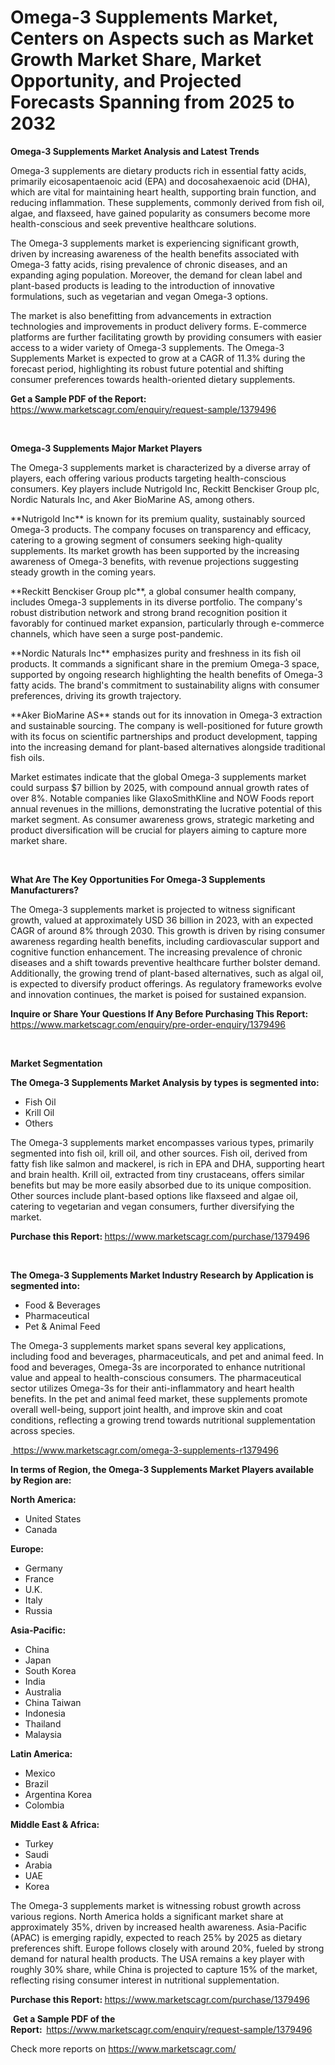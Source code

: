 <p><h1>Omega-3 Supplements Market, Centers on Aspects such as Market Growth Market Share, Market Opportunity, and Projected Forecasts Spanning from 2025 to 2032</h1></p><p><strong>Omega-3 Supplements Market Analysis and Latest Trends</strong></p>
<p><p>Omega-3 supplements are dietary products rich in essential fatty acids, primarily eicosapentaenoic acid (EPA) and docosahexaenoic acid (DHA), which are vital for maintaining heart health, supporting brain function, and reducing inflammation. These supplements, commonly derived from fish oil, algae, and flaxseed, have gained popularity as consumers become more health-conscious and seek preventive healthcare solutions.</p><p>The Omega-3 supplements market is experiencing significant growth, driven by increasing awareness of the health benefits associated with Omega-3 fatty acids, rising prevalence of chronic diseases, and an expanding aging population. Moreover, the demand for clean label and plant-based products is leading to the introduction of innovative formulations, such as vegetarian and vegan Omega-3 options.</p><p>The market is also benefitting from advancements in extraction technologies and improvements in product delivery forms. E-commerce platforms are further facilitating growth by providing consumers with easier access to a wider variety of Omega-3 supplements. The Omega-3 Supplements Market is expected to grow at a CAGR of 11.3% during the forecast period, highlighting its robust future potential and shifting consumer preferences towards health-oriented dietary supplements.</p></p>
<p><strong>Get a Sample PDF of the Report:&nbsp;</strong> <a href="https://www.marketscagr.com/enquiry/request-sample/1379496?utm_campaign=1944&utm_medium=2&utm_source=Github&utm_content=ia&utm_term=14022025&utm_id=omega-3-supplements">https://www.marketscagr.com/enquiry/request-sample/1379496</a></p>
<p>&nbsp;</p>
<p><strong>Omega-3 Supplements Major Market Players</strong></p>
<p><p>The Omega-3 supplements market is characterized by a diverse array of players, each offering various products targeting health-conscious consumers. Key players include Nutrigold Inc, Reckitt Benckiser Group plc, Nordic Naturals Inc, and Aker BioMarine AS, among others.</p><p>**Nutrigold Inc** is known for its premium quality, sustainably sourced Omega-3 products. The company focuses on transparency and efficacy, catering to a growing segment of consumers seeking high-quality supplements. Its market growth has been supported by the increasing awareness of Omega-3 benefits, with revenue projections suggesting steady growth in the coming years.</p><p>**Reckitt Benckiser Group plc**, a global consumer health company, includes Omega-3 supplements in its diverse portfolio. The company's robust distribution network and strong brand recognition position it favorably for continued market expansion, particularly through e-commerce channels, which have seen a surge post-pandemic.</p><p>**Nordic Naturals Inc** emphasizes purity and freshness in its fish oil products. It commands a significant share in the premium Omega-3 space, supported by ongoing research highlighting the health benefits of Omega-3 fatty acids. The brand's commitment to sustainability aligns with consumer preferences, driving its growth trajectory.</p><p>**Aker BioMarine AS** stands out for its innovation in Omega-3 extraction and sustainable sourcing. The company is well-positioned for future growth with its focus on scientific partnerships and product development, tapping into the increasing demand for plant-based alternatives alongside traditional fish oils.</p><p>Market estimates indicate that the global Omega-3 supplements market could surpass $7 billion by 2025, with compound annual growth rates of over 8%. Notable companies like GlaxoSmithKline and NOW Foods report annual revenues in the millions, demonstrating the lucrative potential of this market segment. As consumer awareness grows, strategic marketing and product diversification will be crucial for players aiming to capture more market share.</p></p>
<p>&nbsp;</p>
<p><strong>What Are The Key Opportunities For Omega-3 Supplements Manufacturers?</strong></p>
<p><p>The Omega-3 supplements market is projected to witness significant growth, valued at approximately USD 36 billion in 2023, with an expected CAGR of around 8% through 2030. This growth is driven by rising consumer awareness regarding health benefits, including cardiovascular support and cognitive function enhancement. The increasing prevalence of chronic diseases and a shift towards preventive healthcare further bolster demand. Additionally, the growing trend of plant-based alternatives, such as algal oil, is expected to diversify product offerings. As regulatory frameworks evolve and innovation continues, the market is poised for sustained expansion.</p></p>
<p><strong>Inquire or Share Your Questions If Any Before Purchasing This Report:</strong> <a href="https://www.marketscagr.com/enquiry/pre-order-enquiry/1379496?utm_campaign=1944&utm_medium=2&utm_source=Github&utm_content=ia&utm_term=14022025&utm_id=omega-3-supplements">https://www.marketscagr.com/enquiry/pre-order-enquiry/1379496</a></p>
<p>&nbsp;</p>
<p><strong>Market Segmentation</strong></p>
<p><strong>The Omega-3 Supplements Market Analysis by types is segmented into:</strong></p>
<p><ul><li>Fish Oil</li><li>Krill Oil</li><li>Others</li></ul></p>
<p><p>The Omega-3 supplements market encompasses various types, primarily segmented into fish oil, krill oil, and other sources. Fish oil, derived from fatty fish like salmon and mackerel, is rich in EPA and DHA, supporting heart and brain health. Krill oil, extracted from tiny crustaceans, offers similar benefits but may be more easily absorbed due to its unique composition. Other sources include plant-based options like flaxseed and algae oil, catering to vegetarian and vegan consumers, further diversifying the market.</p></p>
<p><strong>Purchase this Report:&nbsp;</strong><a href="https://www.marketscagr.com/purchase/1379496?utm_campaign=1944&utm_medium=2&utm_source=Github&utm_content=ia&utm_term=14022025&utm_id=omega-3-supplements">https://www.marketscagr.com/purchase/1379496</a></p>
<p>&nbsp;</p>
<p><strong>The Omega-3 Supplements Market Industry Research by Application is segmented into:</strong></p>
<p><ul><li>Food & Beverages</li><li>Pharmaceutical</li><li>Pet & Animal Feed</li></ul></p>
<p><p>The Omega-3 supplements market spans several key applications, including food and beverages, pharmaceuticals, and pet and animal feed. In food and beverages, Omega-3s are incorporated to enhance nutritional value and appeal to health-conscious consumers. The pharmaceutical sector utilizes Omega-3s for their anti-inflammatory and heart health benefits. In the pet and animal feed market, these supplements promote overall well-being, support joint health, and improve skin and coat conditions, reflecting a growing trend towards nutritional supplementation across species.</p></p>
<p><a href="https://www.marketscagr.com/omega-3-supplements-r1379496?utm_campaign=1944&utm_medium=2&utm_source=Github&utm_content=ia&utm_term=14022025&utm_id=omega-3-supplements">&nbsp;https://www.marketscagr.com/omega-3-supplements-r1379496</a></p>
<p><strong>In terms of Region, the Omega-3 Supplements Market Players available by Region are:</strong></p>
<p>
    <p> <strong> North America: </strong>
        <ul>
            <li>United States</li>
            <li>Canada</li>
        </ul>
        </p> 
    <p> <strong> Europe: </strong>
        <ul>
            <li>Germany</li>
            <li>France</li>
            <li>U.K.</li>
            <li>Italy</li>
            <li>Russia</li>
        </ul>
        </p> 
    <p> <strong> Asia-Pacific: </strong>
        <ul>
            <li>China</li>
            <li>Japan</li>
            <li>South Korea</li>
            <li>India</li>
            <li>Australia</li>
            <li>China Taiwan</li>
            <li>Indonesia</li>
            <li>Thailand</li>
            <li>Malaysia</li>
        </ul>
        </p> 
    <p> <strong> Latin America: </strong>
        <ul>
            <li>Mexico</li>
            <li>Brazil</li>
            <li>Argentina Korea</li>
            <li>Colombia</li>
        </ul>
        </p> 
    <p> <strong> Middle East & Africa: </strong>
        <ul>
            <li>Turkey</li>
            <li>Saudi</li>
            <li>Arabia</li>
            <li>UAE</li>
            <li>Korea</li>
        </ul>
    </p>
    </p>
<p><p>The Omega-3 supplements market is witnessing robust growth across various regions. North America holds a significant market share at approximately 35%, driven by increased health awareness. Asia-Pacific (APAC) is emerging rapidly, expected to reach 25% by 2025 as dietary preferences shift. Europe follows closely with around 20%, fueled by strong demand for natural health products. The USA remains a key player with roughly 30% share, while China is projected to capture 15% of the market, reflecting rising consumer interest in nutritional supplementation.</p></p>
<p><strong>Purchase this Report: </strong><a href="https://www.marketscagr.com/purchase/1379496?utm_campaign=1944&utm_medium=2&utm_source=Github&utm_content=ia&utm_term=14022025&utm_id=omega-3-supplements">https://www.marketscagr.com/purchase/1379496</a></p>
<p>&nbsp;<strong>Get a Sample PDF of the Report:&nbsp;&nbsp;</strong><a href="https://www.marketscagr.com/enquiry/request-sample/1379496?utm_campaign=1944&utm_medium=2&utm_source=Github&utm_content=ia&utm_term=14022025&utm_id=omega-3-supplements">https://www.marketscagr.com/enquiry/request-sample/1379496</a></p>
<p><strong></strong></p>
<p>Check more reports on <a href="https://www.marketscagr.com/?utm_campaign=1944&utm_medium=2&utm_source=Github&utm_content=ia&utm_term=14022025&utm_id=omega-3-supplements">https://www.marketscagr.com/</a></p>